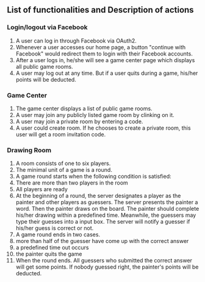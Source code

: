 ## List of functionalities and Description of actions

### Login/logout via Facebook

1. A user can log in through Facebook via OAuth2.
2. Whenever a user accesses our home page, a button
"continue with Facebook" would redirect them to login
with their Facebook accounts.
3. After a user logs in, he/she will see a game center
page which displays all public game rooms.
4. A user may log out at any time. But if a user quits during a game,
his/her points will be deducted.

### Game Center

1. The game center displays a list of public game rooms.
1. A user may join any publicly listed game room by clinking on it.
2. A user may join a private room by entering a code.
3. A user could create room. If he chooses to create a private room, this user will get a room invitation code.

### Drawing Room

1. A room consists of one to six players.
2. The minimal unit of a game is a round.
3. A game round starts when the following condition is satisfied:
  1. There are more than two players in the room
  2. All players are ready
4. At the beginning of a round, the server designates a player as the painter and other players as guessers.
The server presents the painter a word. Then the painter draws on the board. The painter should complete
his/her drawing within a predefined time. Meanwhile, the guessers may type their guesses into a input box.
The server will notify a guesser if his/her guess is correct or not.
4. A game round ends in two cases.
  1. more than half of the guesser have come up with the correct answer
  2. a predefined time out occurs
  3. the painter quits the game
5. When the round ends. All guessers who submitted the correct answer will get some points.
If nobody guessed right, the painter's points will be deducted.
